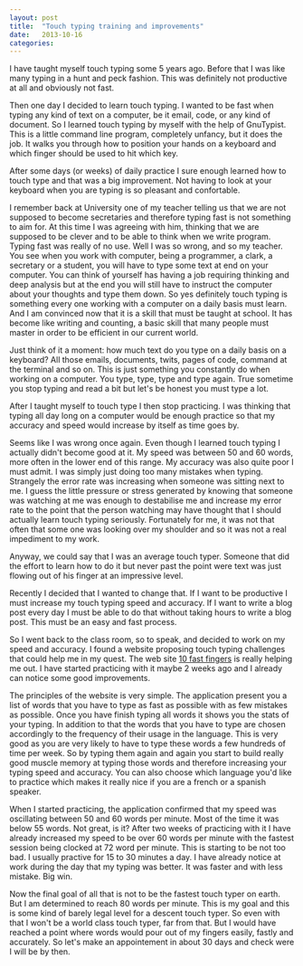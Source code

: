 ```yaml
---
layout: post
title:  "Touch typing training and improvements"
date:   2013-10-16
categories: 
---
```


I have taught myself touch typing some 5 years ago. Before that I was like many typing in a hunt and peck fashion. This was definitely not productive at all and obviously not fast.

Then one day I decided to learn touch typing. I wanted to be fast when typing any kind of text on a computer, be it email, code, or any kind of document. So I learned touch typing by myself with the help of GnuTypist. This is a little command line program, completely unfancy, but it does the job. It walks you through how to position your hands on a keyboard and which finger should be used to hit which key.

After some days (or weeks) of daily practice I sure enough learned how to touch type and that was a big improvement. Not having to look at your keyboard when you are typing is so pleasant and confortable.

I remember back at University one of my teacher telling us that we are not supposed to become secretaries and therefore typing fast is not something to aim for. At this time I was agreeing with him, thinking that we are supposed to be clever and to be able to think when we write program. Typing fast was really of no use. Well I was so wrong, and so my teacher. You see when you work with computer, being a programmer, a clark, a secretary or a student, you will have to type some text at end on your computer. You can think of yourself has having a job requiring thinking and deep analysis but at the end you will still have to instruct the computer about your thoughts and type them down. So yes definitely touch typing is something every one working with a computer on a daily basis must learn. And I am convinced now that it is a skill that must be taught at school. It has become like writing and counting, a basic skill that many people must master in order to be efficient in our current world. 

Just think of it a moment: how much text do you type on a daily basis on a keyboard? All those emails, documents, twits, pages of code, command at the terminal and so on. This is just something you constantly do when working on a computer. You type, type, type and type again. True sometime you stop typing and read a bit but let's be honest you must type a lot.

After I taught myself to touch type I then stop practicing. I was thinking that typing all day long on a computer would be enough practice so that my accuracy and speed would increase by itself as time goes by.

Seems like I was wrong once again. Even though I learned touch typing I actually didn't become good at it. My speed was between 50 and 60 words, more often in the lower end of this range. My accuracy was also quite poor I must admit. I was simply just doing too many mistakes when typing. Strangely the error rate was increasing when someone was sitting next to me. I guess the little pressure or stress generated by knowing that someone was watching at me was enough to destabilise me and increase my error rate to the point that the person watching may have thought that I should actually learn touch typing seriously. Fortunately for me, it was not that often that some one was looking over my shoulder and so it was not a real impediment to my work.

Anyway, we could say that I was an average touch typer. Someone that did the effort to learn how to do it but never past the point were text was just flowing out of his finger at an impressive level.

Recently I decided that I wanted to change that. If I want to be productive I must increase my touch typing speed and accuracy. If I want to write a blog post every day I must be able to do that without taking hours to write a blog post. This must be an easy and fast process.

So I went back to the class room, so to speak, and decided to work on my speed and accuracy. I found a website proposing touch typing challenges that could help me in my quest. The web site [10 fast fingers][10-fast-fingers] is really helping me out. I have started practicing with it maybe 2 weeks ago and I already can notice some good improvements.

The principles of the website is very simple. The application present you a list of words that you have to type as fast as possible with as few mistakes as possible. Once you have finish typing all words it shows you the stats of your typing. In addition to that the words that you have to type are chosen accordingly to the frequency of their usage in the language. This is very good as you are very likely to have to type these words a few hundreds of time per week. So by typing them again and again you start to build really good muscle memory at typing those words and therefore increasing your typing speed and accuracy. You can also choose which language you'd like to practice which makes it really nice if you are a french or a spanish speaker.

When I started practicing, the application confirmed that my speed was oscillating between 50 and 60 words per minute. Most of the time it was below 55 words. Not great, is it? After two weeks of practicing with it I have already increased my speed to be over 60 words per minute with the fastest session being clocked at 72 word per minute. This is starting to be not too bad. I usually practive for 15 to 30 minutes a day. I have already notice at work during the day that my typing was better. It was faster and with less mistake. Big win.

Now the final goal of all that is not to be the fastest touch typer on earth. But I am determined to reach 80 words per minute. This is my goal and this is some kind of barely legal level for a descent touch typer. So even with that I won't be a world class touch typer, far from that. But I would have reached a point where words would pour out of my fingers easily, fastly and accurately. So let's make an appointement in about 30 days and check were I will be by then.

[10-fast-fingers]: http://10fastfingers.com/
